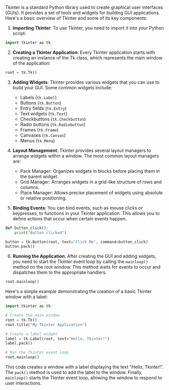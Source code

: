 Tkinter is a standard Python library used to create graphical user interfaces (GUIs). It provides a set of tools and widgets for building GUI applications. Here's a basic overview of Tkinter and some of its key components:

1. **Importing Tkinter**:
To use Tkinter, you need to import it into your Python script:

```python
import tkinter as tk
```

2. **Creating a Tkinter Application**:
Every Tkinter application starts with creating an instance of the Tk class, which represents the main window of the application:

```python
root = tk.Tk()
```

3. **Adding Widgets**:
Tkinter provides various widgets that you can use to build your GUI. Some common widgets include:
   - Labels (`tk.Label`)
   - Buttons (`tk.Button`)
   - Entry fields (`tk.Entry`)
   - Text widgets (`tk.Text`)
   - Checkbuttons (`tk.Checkbutton`)
   - Radio buttons (`tk.Radiobutton`)
   - Frames (`tk.Frame`)
   - Canvases (`tk.Canvas`)
   - Menus (`tk.Menu`)

4. **Layout Management**:
Tkinter provides several layout managers to arrange widgets within a window. The most common layout managers are:
   - Pack Manager: Organizes widgets in blocks before placing them in the parent widget.
   - Grid Manager: Arranges widgets in a grid-like structure of rows and columns.
   - Place Manager: Allows precise placement of widgets using absolute or relative positioning.

5. **Binding Events**:
You can bind events, such as mouse clicks or keypresses, to functions in your Tkinter application. This allows you to define actions that occur when certain events happen.

```python
def button_click():
    print("Button clicked")

button = tk.Button(root, text="Click Me", command=button_click)
button.pack()
```

6. **Running the Application**:
After creating the GUI and adding widgets, you need to start the Tkinter event loop by calling the `mainloop()` method on the root window. This method waits for events to occur and dispatches them to the appropriate handlers.

```python
root.mainloop()
```

Here's a simple example demonstrating the creation of a basic Tkinter window with a label:

```python
import tkinter as tk

# Create the main window
root = tk.Tk()
root.title("My Tkinter Application")

# Create a label widget
label = tk.Label(root, text="Hello, Tkinter!")
label.pack()

# Run the Tkinter event loop
root.mainloop()
```

This code creates a window with a label displaying the text "Hello, Tkinter!". The `pack()` method is used to add the label to the window. Finally, `mainloop()` starts the Tkinter event loop, allowing the window to respond to user interactions.